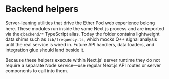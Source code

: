 # Backend helpers

Server-leaning utilities that drive the Ether Pod web experience belong here.
These modules run inside the same Next.js process and are imported via the
`@backend/*` TypeScript alias. Today the folder contains lightweight data shims
such as `lib/frequency.ts`, which mocks Q++ signal analysis until the real
service is wired in. Future API handlers, data loaders, and integration glue
should land beside it.

Because these helpers execute within Next.js' server runtime they do not require
a separate Node service—use regular Next.js API routes or server components to
call into them.
